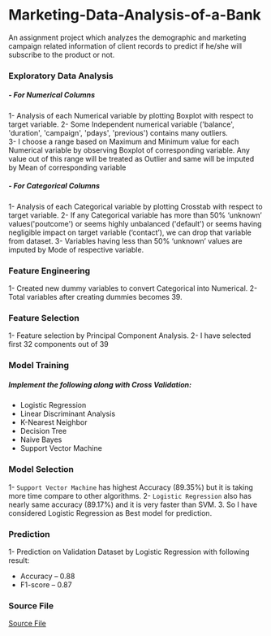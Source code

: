 # Marketing-Data-Analysis-of-a-Bank
An assignment project which analyzes the demographic and marketing campaign related information of client records to predict if he/she will subscribe to the product or not.

### Exploratory Data Analysis

##### - For Numerical Columns
1- Analysis of each Numerical variable by plotting Boxplot with respect to target variable. 
2- Some Independent numerical variable ('balance', 'duration', 'campaign', 'pdays', 'previous') contains many outliers.  
3- I choose a range based on Maximum and Minimum value for each Numerical variable by observing Boxplot of corresponding variable. Any value out of this range will be treated as Outlier and same will be imputed by Mean of corresponding variable

##### - For Categorical Columns
1- Analysis of each Categorical variable by plotting Crosstab with respect to target variable. 
2- If any Categorical variable has more than 50% ‘unknown’ values('poutcome') or seems highly unbalanced ('default') or seems having negligible impact on target variable (‘contact’), we can drop that variable from dataset. 
3- Variables having less than 50% ‘unknown’ values are imputed by Mode of respective variable. 


### Feature Engineering
1- Created new dummy variables to convert Categorical into Numerical. 
2- Total variables after creating dummies becomes 39. 

### Feature Selection
1- Feature selection by Principal Component Analysis. 
2- I have selected first 32 components out of 39

### Model Training
##### Implement the following along with Cross Validation:
- Logistic Regression
- Linear Discriminant Analysis
- K-Nearest Neighbor
- Decision Tree
- Naive Bayes
- Support Vector Machine 

### Model Selection
1- ```Support Vector Machine``` has highest Accuracy (89.35%) but it is taking more time compare to other algorithms. 
2- ```Logistic Regression``` also has nearly same accuracy (89.17%) and it is very faster than SVM. 
3. So I have considered Logistic Regression as Best model for prediction. 

### Prediction
1- Prediction on Validation Dataset by Logistic Regression with following result: 
- Accuracy – 0.88            
- F1-score – 0.87 

### Source File
[Source File](cls_model.ipynb)
